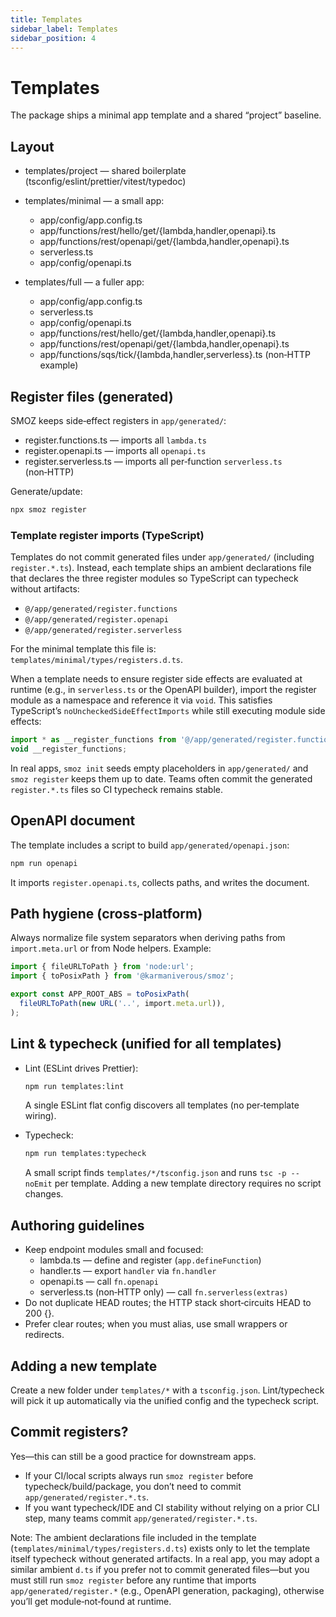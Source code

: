 ```yaml
---
title: Templates
sidebar_label: Templates
sidebar_position: 4
---
```


# Templates

The package ships a minimal app template and a shared “project” baseline.
## Layout

- templates/project — shared boilerplate (tsconfig/eslint/prettier/vitest/typedoc)
- templates/minimal — a small app:
  - app/config/app.config.ts
  - app/functions/rest/hello/get/{lambda,handler,openapi}.ts
  - app/functions/rest/openapi/get/{lambda,handler,openapi}.ts
  - serverless.ts
  - app/config/openapi.ts

- templates/full — a fuller app:
  - app/config/app.config.ts
  - serverless.ts
  - app/config/openapi.ts
  - app/functions/rest/hello/get/{lambda,handler,openapi}.ts
  - app/functions/rest/openapi/get/{lambda,handler,openapi}.ts
  - app/functions/sqs/tick/{lambda,handler,serverless}.ts (non‑HTTP example)

## Register files (generated)

SMOZ keeps side‑effect registers in `app/generated/`:
- register.functions.ts — imports all `lambda.ts`
- register.openapi.ts — imports all `openapi.ts`
- register.serverless.ts — imports all per‑function `serverless.ts` (non‑HTTP)

Generate/update:

```bash
npx smoz register
```

### Template register imports (TypeScript)

Templates do not commit generated files under `app/generated/` (including
`register.*.ts`). Instead, each template ships an ambient declarations file
that declares the three register modules so TypeScript can typecheck without
artifacts:

- `@/app/generated/register.functions`
- `@/app/generated/register.openapi`
- `@/app/generated/register.serverless`

For the minimal template this file is:
`templates/minimal/types/registers.d.ts`.

When a template needs to ensure register side effects are evaluated at runtime
(e.g., in `serverless.ts` or the OpenAPI builder), import the register module
as a namespace and reference it via `void`. This satisfies TypeScript’s
`noUncheckedSideEffectImports` while still executing module side effects:

```ts
import * as __register_functions from '@/app/generated/register.functions';
void __register_functions;
```

In real apps, `smoz init` seeds empty placeholders in `app/generated/` and
`smoz register` keeps them up to date. Teams often commit the generated
`register.*.ts` files so CI typecheck remains stable.

## OpenAPI document

The template includes a script to build `app/generated/openapi.json`:

```bash
npm run openapi
```

It imports `register.openapi.ts`, collects paths, and writes the document.

## Path hygiene (cross‑platform)

Always normalize file system separators when deriving paths from `import.meta.url`
or from Node helpers. Example:

```ts
import { fileURLToPath } from 'node:url';
import { toPosixPath } from '@karmaniverous/smoz';

export const APP_ROOT_ABS = toPosixPath(
  fileURLToPath(new URL('..', import.meta.url)),
);
```

## Lint & typecheck (unified for all templates)

- Lint (ESLint drives Prettier):

  ```bash
  npm run templates:lint
  ```

  A single ESLint flat config discovers all templates (no per‑template wiring).

- Typecheck:
  ```bash
  npm run templates:typecheck
  ```
  A small script finds `templates/*/tsconfig.json` and runs `tsc -p --noEmit`
  per template. Adding a new template directory requires no script changes.

## Authoring guidelines

- Keep endpoint modules small and focused:
  - lambda.ts — define and register (`app.defineFunction`)
  - handler.ts — export `handler` via `fn.handler`
  - openapi.ts — call `fn.openapi`
  - serverless.ts (non‑HTTP only) — call `fn.serverless(extras)`
- Do not duplicate HEAD routes; the HTTP stack short‑circuits HEAD to 200 {}.
- Prefer clear routes; when you must alias, use small wrappers or redirects.

## Adding a new template

Create a new folder under `templates/*` with a `tsconfig.json`. Lint/typecheck
will pick it up automatically via the unified config and the typecheck script.

## Commit registers?

Yes—this can still be a good practice for downstream apps.

- If your CI/local scripts always run `smoz register` before
  typecheck/build/package, you don’t need to commit `app/generated/register.*.ts`.
- If you want typecheck/IDE and CI stability without relying on a prior CLI
  step, many teams commit `app/generated/register.*.ts`.

Note: The ambient declarations file included in the template
(`templates/minimal/types/registers.d.ts`) exists only to let the template
itself typecheck without generated artifacts. In a real app, you may adopt a
similar ambient `d.ts` if you prefer not to commit generated files—but you must
still run `smoz register` before any runtime that imports
`app/generated/register.*` (e.g., OpenAPI generation, packaging), otherwise
you’ll get module‑not‑found at runtime.
